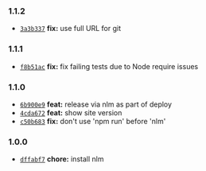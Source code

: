 ### 1.1.2

* [`3a3b337`](https://github.com/jessepinho/trumpymctweetface.com/commit/3a3b337d0c3e98531574092a415c3e00c565357b) **fix:** use full URL for git


### 1.1.1

* [`f8b51ac`](https://github.com/jessepinho/trumpymctweetface.com/commit/f8b51acc3af7483ecc8ed0aacea723c1d2ad71c1) **fix:** fix failing tests due to Node require issues


### 1.1.0

* [`6b900e9`](https://github.com/jessepinho/trumpymctweetface.com/commit/6b900e9c0cdb7f26660bfb0623ad9bd9d576a230) **feat:** release via nlm as part of deploy
* [`4cda672`](https://github.com/jessepinho/trumpymctweetface.com/commit/4cda672ec7bd9dbbf3a91ba27902e404076510eb) **feat:** show site version
* [`c50b683`](https://github.com/jessepinho/trumpymctweetface.com/commit/c50b68301e2d56dea147e6af30f535435136e096) **fix:** don't use 'npm run' before 'nlm'


### 1.0.0

* [`dffabf7`](https://github.com/jessepinho/trumpymctweetface.com/commit/dffabf7be0519418d612daef6169e7de3200d11b) **chore:** install nlm
